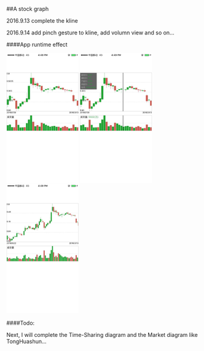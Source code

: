 ##A stock graph

2016.9.13 complete the kline

2016.9.14 add pinch gesture to kline, add volumn view and so on...

####App runtime effect

<img src="https://github.com/dyljqq/DJStock-Swift/raw/master/ScreenShot/2.jpeg" width="187.5" height="337.5"/> 
<img src="https://github.com/dyljqq/DJStock-Swift/raw/master/ScreenShot/3.jpeg" width="187.5" height="337.5"/> 
<img src="https://github.com/dyljqq/DJStock-Swift/raw/master/ScreenShot/4.jpeg" width="187.5" height="337.5"/> 

####Todo:

Next, I will complete the Time-Sharing diagram and the Market diagram like TongHuashun...
